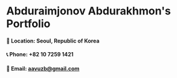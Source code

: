 # Abduraimjonov Abdurakhmon's Portfolio

#### 📍 Location: Seoul, Republic of Korea
#### 📞 Phone: +82 10 7259 1421
#### 📧 Email: aavuzb@gmail.com
